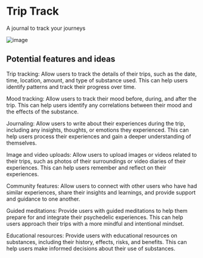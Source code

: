 # Trip Track
A journal to track your journeys

![image](https://user-images.githubusercontent.com/68898006/236265050-18bece1e-e983-48b6-b9ff-702d82756e45.png)


## Potential features and ideas

Trip tracking: Allow users to track the details of their trips, such as the date, time, location, amount, and type of substance used. This can help users identify patterns and track their progress over time.

Mood tracking: Allow users to track their mood before, during, and after the trip. This can help users identify any correlations between their mood and the effects of the substance.

Journaling: Allow users to write about their experiences during the trip, including any insights, thoughts, or emotions they experienced. This can help users process their experiences and gain a deeper understanding of themselves.

Image and video uploads: Allow users to upload images or videos related to their trips, such as photos of their surroundings or video diaries of their experiences. This can help users remember and reflect on their experiences.

Community features: Allow users to connect with other users who have had similar experiences, share their insights and learnings, and provide support and guidance to one another.

Guided meditations: Provide users with guided meditations to help them prepare for and integrate their psychedelic experiences. This can help users approach their trips with a more mindful and intentional mindset.

Educational resources: Provide users with educational resources on substances, including their history, effects, risks, and benefits. This can help users make informed decisions about their use of substances.

